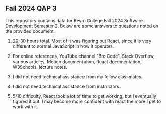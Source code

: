 ## Fall 2024 QAP 3

This repository contains data for Keyin College Fall 2024 Software Development Semester 2. Below are some answers to questions noted on the provided document.

1. 20-30 hours total. Most of it was figuring out React, since it is very different to normal JavaScript in how it operates.

2. For online references, YouTube channel "Bro Code", Stack Overflow, various articles, Motion documentation, React documentation, W3Schools, lecture notes.

3. I did not need technical assistance from my fellow classmates.

4. I did not need technical assistance from instructors.

5. 5/10 difficulty, React took a lot of time to get working, but I eventually figured it out. I may become more confident with react the more I get to work with it.
